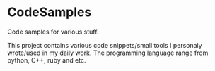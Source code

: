 # CodeSamples
Code samples for various stuff.

This project contains various code snippets/small tools I personaly wrote/used in my daily work. The programming language range from python, C++, ruby and etc.
